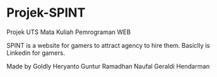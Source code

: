 # Projek-SPINT
Projek UTS Mata Kuliah Pemrograman WEB

SPINT is a website for gamers to attract agency to hire them.
Basiclly is Linkedin for gamers.

Made by
Goldly Heryanto
Guntur Ramadhan
Naufal Geraldi Hendarman
